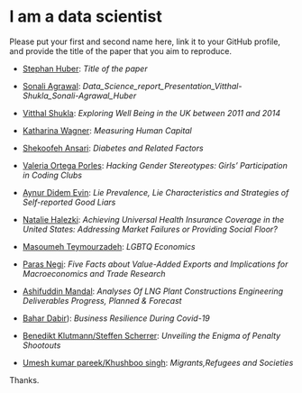 # I am a data scientist

Please put your first and second name here, link it to your GitHub profile, and provide the title of the paper that you aim to reproduce. 

- [Stephan Huber](https://github.com/hubchev): _Title of the paper_
 
- [Sonali Agrawal](https://github.com/SonaliAgraw): _Data_Science_report_Presentation_Vitthal-Shukla_Sonali-Agrawal_Huber_
- [Vitthal Shukla](https://github.com/VitthalGit): _Exploring Well Being in the UK between 2011 and 2014_
- [Katharina Wagner](https://github.com/Katwag99): _Measuring Human Capital_
- [Shekoofeh Ansari](https://github.com/shekoofehansari): _Diabetes and Related Factors_
- [Valeria Ortega Porles](https://github.com/VaalOP): _Hacking Gender Stereotypes: Girls’ Participation in Coding Clubs_
- [Aynur Didem Evin](https://github.com/didemevin): _Lie Prevalence, Lie Characteristics and Strategies of Self-reported Good Liars_
- [Natalie Halezki](https://github.com/HalNatalie): _Achieving Universal Health Insurance Coverage in the United States: Addressing Market Failures or Providing Social Floor?_
- [Masoumeh Teymourzadeh](https://github.com/Mastanetmr): _LGBTQ Economics_
- [Paras Negi](https://github.com/ParasNegi88): _Five Facts about Value-Added Exports and Implications for Macroeconomics and  Trade Research_
- [Ashifuddin Mandal](https://github.com/Ashifuddinmandal?tab=repositories): _Analyses Of LNG Plant Constructions Engineering Deliverables Progress, Planned & Forecast_
- [Bahar Dabir](https://github.com/BaharDabir/)): _Business Resilience During Covid-19_
- [Benedikt Klutmann/Steffen Scherrer](https://github.com/BenFrese): _Unveiling the Enigma of Penalty Shootouts_


- [Umesh kumar pareek/Khushboo singh](https://github.com/umeshpareek15): _Migrants,Refugees and Societies_

Thanks. 
